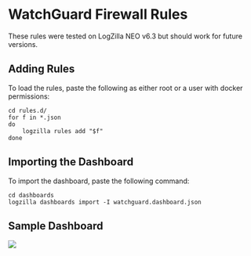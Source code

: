# WatchGuard Firewall Rules

These rules were tested on LogZilla NEO v6.3 but should work for future versions.


## Adding Rules

To load the rules, paste the following as either root or a user with docker permissions:

```
cd rules.d/
for f in *.json
do
    logzilla rules add "$f"
done
```

## Importing the Dashboard

To import the dashboard, paste the following command:

```
cd dashboards
logzilla dashboards import -I watchguard.dashboard.json
```

## Sample Dashboard

![](watchguard/images/WatchGuard-Dashboard-Sample.jpg)
